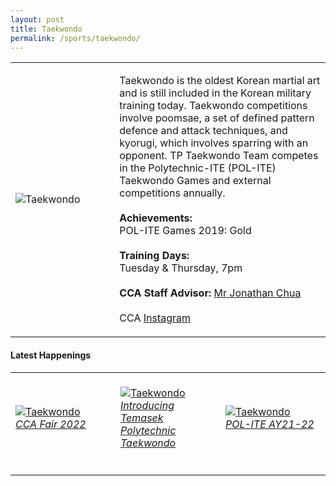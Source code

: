 ```yaml
---
layout: post
title: Taekwondo
permalink: /sports/taekwondo/
---
```

<table>
    <tr>
        <td style="width:33%"><image src="/images/CCA_taekwondo.jpg" style="display:block;margin-left:auto;margin-right:auto;" alt="Taekwondo"></image></td>
        <td>
            <p>
                Taekwondo is the oldest Korean martial art and is still included in the Korean military training today. Taekwondo competitions involve poomsae, a set of defined pattern defence and attack techniques, and kyorugi, which involves sparring with an opponent. TP Taekwondo Team competes in the Polytechnic-ITE (POL-ITE) Taekwondo Games and external competitions annually.<br>
                <br>
                <b>Achievements:</b><br>
                POL-ITE Games 2019: Gold<br>
                <br>
                <b>Training Days:</b><br>
                Tuesday & Thursday, 7pm<br>
                <br>
                <b>CCA Staff Advisor:</b> <a href="mailto:joncsw@tp.edu.sg">Mr Jonathan Chua</a><br>
                <br>
                CCA <a href="https://www.instagram.com/tp_taekwondo">Instagram</a>
            </p>
        </td>
    </tr>
</table>

#### Latest Happenings

<table>
    <tr>
        <td style="width:33%"><br>
            <a href="https://www.instagram.com/p/Cc0aAnppma4/">
                <image src="/images/Sports/TAEKWONDO_CCA Fair 2022.png" style="display:block;margin-left:auto;margin-right:auto;" alt="Taekwondo">
                <h6 style="margin-top:0%">CCA Fair 2022</h6>
                </image>
            </a>
        </td>
        <td style="width:33%"><br>
            <a href="https://www.instagram.com/p/Cc0ZzLFJxXT/">
                <image src="/images/Sports/TAEKWONDO_Introducing Temasek Polytechnic Taekwondo.png" style="display:block;margin-left:auto;margin-right:auto;" alt="Taekwondo">
                <h6 style="margin-top:0%">Introducing Temasek Polytechnic Taekwondo</h6>
                </image>
            </a>
        </td>
        <td style="width:33%"><br>
            <a href="https://www.instagram.com/p/CcozOMdJQuN/">
                <image src="/images/Sports/TAEKWONDO_POL-ITE AY21-22.png" style="display:block;margin-left:auto;margin-right:auto;" alt="Taekwondo">
                <h6 style="margin-top:0%">POL-ITE AY21-22</h6>
                </image>
            </a>
        </td>
    </tr>
</table>